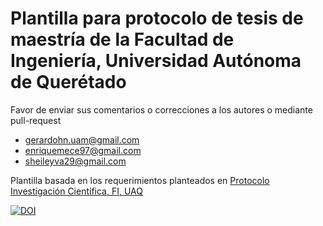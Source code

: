# Plantilla para protocolo de tesis de maestría de la Facultad de Ingeniería, Universidad Autónoma de Querétado

Favor de enviar sus comentarios o correcciones a los autores o mediante pull-request
- gerardohn.uam@gmail.com
- enriquemece97@gmail.com
- sheileyva29@gmail.com

Plantilla basada en los requerimientos planteados en [Protocolo Investigación Científica, FI, UAQ](https://ingenieria.uaq.mx/docs/Protocolos_tesis/Investigacion_cientifica.pdf)

[![DOI](https://zenodo.org/badge/542708836.svg)](https://zenodo.org/badge/latestdoi/542708836)

